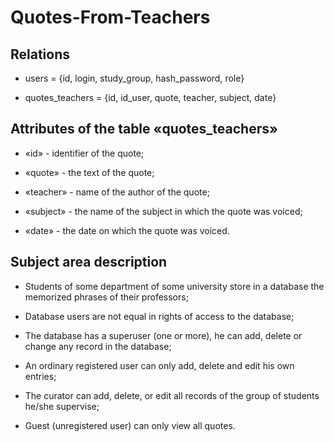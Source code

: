 # Quotes-From-Teachers

## Relations

- users = {id, login, study_group, hash_password, role}

- quotes_teachers = {id, id_user, quote, teacher, subject, date}

## Attributes of the table «quotes_teachers»

- «id» - identifier of the quote;

- «quote» - the text of the quote;

- «teacher» - name of the author of the quote;

- «subject» - the name of the subject in which the quote was voiced;

- «date» - the date on which the quote was voiced.

## Subject area description

- Students of some department of some university store in a database the memorized phrases of their professors;

- Database users are not equal in rights of access to the database;

- The database has a superuser (one or more), he can add, delete or change any record in the database;

- An ordinary registered user can only add, delete and edit his own entries;

- The curator can add, delete, or edit all records of the group of students he/she supervise;

- Guest (unregistered user) can only view all quotes.
